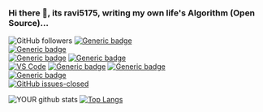### Hi there 👋, its ravi5175, writing my own life's Algorithm (Open Source)...
![GitHub followers](https://img.shields.io/github/followers/ravi5175?label=FOLLOWERS&logo=GitHub)
[![Generic badge](https://img.shields.io/badge/DISCORD-Ravi%236797-navy?logo=Discord)](https://shields.io/)\
[![Generic badge](https://img.shields.io/badge/CSGO-BOT%20S1MPLE-red?logo=counter%20strike)](https://shields.io/)\
[![Generic badge](https://img.shields.io/badge/PYTHON-main-YELLOW.svg?logo=python&logoColor=white)](https://shields.io/)
[![Generic badge](https://img.shields.io/badge/C++-sec-blue.svg?logo=c%23+%23+&logoColor=white)](https://shields.io/)\
[![VS Code](https://img.shields.io/badge/VS%20CODE-badge-PURPLE.svg?logo=visual-studio-code)](https://shields.io/)
[![Generic badge](https://img.shields.io/badge/UNITY-badge-AQUA?logo=unity)](https://shields.io/)
[![Generic badge](https://img.shields.io/badge/ANDROID%20STUDIO-badge-green?logo=Android%20Studio)](https://shields.io/)\
[![Generic badge](https://img.shields.io/badge/FLASK-badge-BLUE.svg?logo=Flask)](https://shields.io/)\
[![GitHub issues-closed](https://img.shields.io/github/issues-closed/ravi5175/freshlybuiltimagejaano)](https://GitHub.com/ravi5175/freshlybuiltimagejaano/issues?q=is%3Aissue+is%3Aclosed)

![YOUR github stats](https://github-readme-stats.vercel.app/api?username=ravi5175&count_private=true&show_icons=true)
[![Top Langs](https://github-readme-stats.vercel.app/api/top-langs/?username=ravi5175&hide=jupyter%20notebook&layout=compact)](https://github.com/ravi5175/github-readme-stats)
